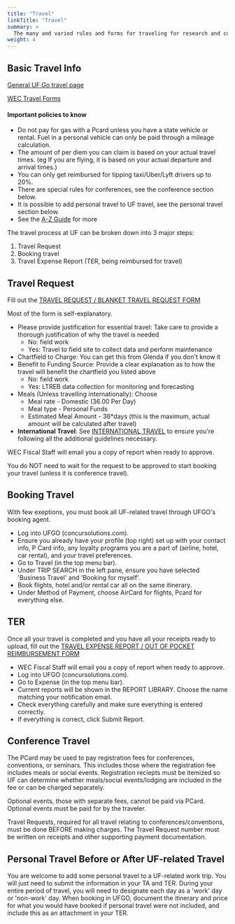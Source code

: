 ```yaml
---
title: "Travel"
linkTitle: "Travel"
summary: >
  The many and varied rules and forms for traveling for research and conferences
weight: 4
---
```


## Basic Travel Info

[General UF Go travel page](https://cfo.ufl.edu/initiatives/uf-go/travel/)

[WEC Travel Forms](https://wec.ifas.ufl.edu/resources/ufgo-travel-forms/)

#### Important policies to know

* Do not pay for gas with a Pcard unless you have a state vehicle or rental. Fuel in a personal vehicle can only be paid through a mileage calculation.
* The amount of per diem you can claim is based on your actual travel times. (eg If you are flying, it is based on your actual departure and arrival times.)
* You can only get reimbursed for tipping taxi/Uber/Lyft drivers up to 20%.
* There are special rules for conferences, see the conference section below.
* It is possible to add personal travel to UF travel, see the personal travel section below.
* See the [A-Z Guide](https://procurement.ufl.edu/uf-departments/procurement-cards-pcards/alpha/) for more

The travel process at UF can be broken down into 3 major steps:
1) Travel Request
2) Booking travel
3) Travel Expense Report (TER, being reimbursed for travel)
 
## Travel Request

Fill out the [TRAVEL REQUEST / BLANKET TRAVEL REQUEST FORM](https://forms.office.com/Pages/ResponsePage.aspx?id=-KBNDTFKdk2s5gpiMx4bhGicOwDMKeFOrgQpJC5WLa1URVFSV0ExNkExTzFNM1EzNUxZTlZMRjZRNyQlQCN0PWcu)

Most of the form is self-explanatory. 

* Please provide justification for essential travel: Take care to provide a thorough justification of why the travel is needed
  - No: field work
  - Yes: Travel to field site to collect data and perform maintenance 
* Chartfield to Charge: You can get this from Glenda if you don't know it
* Benefit to Funding Source: Provide a clear explanation as to how the travel will benefit the chartfield you listed above
  - No: field work
  - Yes: LTREB data collection for monitoring and forecasting
* Meals (Unless travelling internationally): Choose
  - Meal rate - Domestic (36.00 Per Day)
  - Meal type - Personal Funds
  - Estimated Meal Amount - 36*days (this is the maximum, actual amount will be calculated after travel)
* **International Travel**: See [INTERNATIONAL TRAVEL](https://www.fa.ufl.edu/directive-categories/international-travel/) to ensure you're following all the additional guidelines necessary.

WEC Fiscal Staff will email you a copy of report when ready to approve.

You do NOT need to wait for the request to be approved to start booking your travel (unless it is conference travel).

## Booking Travel

With few exeptions, you must book all UF-related travel through UFGO's booking agent.

* Log into UFGO (concursolutions.com).
* Ensure you already have your profile (top right) set up with your contact info, P Card info, any loyalty programs you are a part of (airline, hotel, car rental), and your travel preferences.
* Go to Travel (in the top menu bar).
* Under TRIP SEARCH in the left pane, ensure you have selected 'Business Travel' and 'Booking for myself'.
* Book flights, hotel and/or rental car all on the same itinerary.
* Under Method of Payment, choose AirCard for flights, Pcard for everything else.

## TER

Once all your travel is completed and you have all your receipts ready to upload, fill out the [TRAVEL EXPENSE REPORT / OUT OF POCKET REIMBURSEMENT FORM](https://forms.office.com/Pages/ResponsePage.aspx?id=-KBNDTFKdk2s5gpiMx4bhGicOwDMKeFOrgQpJC5WLa1UNVpHSk4wN1pHWktOTzBSWVkzSDhFTVdRMCQlQCN0PWcu)

* WEC Fiscal Staff will email you a copy of report when ready to approve.
* Log into UFGO (concursolutions.com).
* Go to Expense (in the top menu bar).
* Current reports will be shown in the REPORT LIBRARY. Choose the name matching your notification email.
* Check everything carefully and make sure everything is entered correctly.
* If everything is correct, click Submit Report. 

## Conference Travel
The PCard may be used to pay registration fees for conferences, conventions, or seminars. This includes those where the registration fee includes meals or social events. Registration reciepts must be itemized so UF can determine whether meals/social events/lodging are included in the fee or can be charged separately.

Optional events, those with separate fees, cannot be paid via PCard. Optional events must be paid for by the traveler.

Travel Requests, required for all travel relating to conferences/conventions, must be done BEFORE making charges.  The Travel Request number must be written on receipts and other supporting payment documentation.

## Personal Travel Before or After UF-related Travel

You are welcome to add some personal travel to a UF-related work trip. You will just need to submit the information in your TA and TER. During your entire period of travel, you will need to designate each day as a 'work' day or 'non-work' day. When booking in UFGO, document the itinerary and price for what you would have booked if personal travel were not included, and include this as an attachment in your TER.

